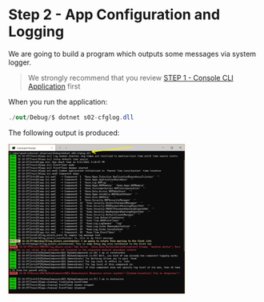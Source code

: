 ﻿# Step 2 - App Configuration and Logging

We are going to build a program which outputs some messages via system logger. 

> We strongly recommend that you review [STEP 1 - Console CLI Application](/src/s01-console) first


When you run the application:
```csharp
./out/Debug/$ dotnet s02-cfglog.dll
```

The following output is produced:

<img src="img/screen01.png" height="300px">
